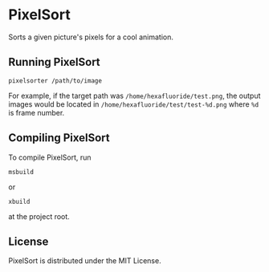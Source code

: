 # PixelSort
Sorts a given picture's pixels for a cool animation.

## Running PixelSort

    pixelsorter /path/to/image
	
For example, if the target path was `/home/hexafluoride/test.png`, the output images would be located in `/home/hexafluoride/test/test-%d.png` where `%d` is frame number.

## Compiling PixelSort

To compile PixelSort, run

	msbuild

or
	
	xbuild
	
at the project root.

## License

PixelSort is distributed under the MIT License.